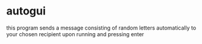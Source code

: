 # autogui  
this program sends a message consisting of random letters automatically to your chosen recipient upon running and pressing enter
